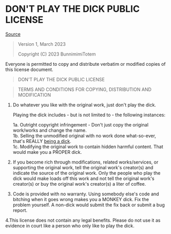 # DON'T PLAY THE DICK PUBLIC LICENSE

[Source](https://github.com/Busituteng/dptdpl)

> Version 1, March 2023
>
> Copyright (C) 2023 BunnimimiTotem

Everyone is permitted to copy and distribute verbatim or modified copies of this license document.  

>DON'T PLAY THE DICK PUBLIC LICENSE

> TERMS AND CONDITIONS FOR COPYING, DISTRIBUTION AND MODIFICATION
 1. Do whatever you like with the original work, just don't play the dick.

    Playing the dick includes - but is not limited to - the following instances:

    1a. Outright copyright infringement - Don't just copy the original work/works and change the name.  
    1b. Selling the unmodified original with no work done what-so-ever, that's REALLY [being a dick](https://github.com/philsturgeon/dbad).  
    1c. Modifying the original work to contain hidden harmful content. That would make you a PROPER dick.  

 2. If you become rich through modifications, related works/services, or supporting the original work,
 tell the original work's creator(s) and indicate the source of the original work. Only the people who play the dick would make loads off this work and not tell the original work's creator(s) or buy the original work's creator(s) a liter of coffee.
 
 3. Code is provided with no warranty. Using somebody else's code and bitching when it goes wrong makes 
 you a MONKEY dick. Fix the problem yourself. A non-dick would submit the fix back or submit a bug report.

 4.This license does not contain any legal benefits. Please do not use it as evidence in court like a person who only like to play the dick.